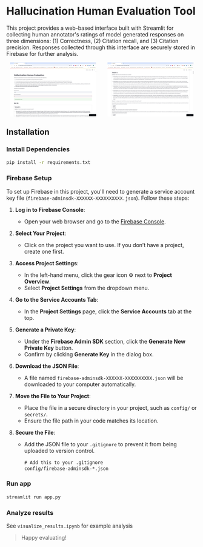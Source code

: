 # Hallucination Human Evaluation Tool

This project provides a web-based interface built with Streamlit for collecting human annotator's ratings of model generated responses on three dimensions: (1) Correctness, (2) Citation recall, and (3) Citation precision. Responses collected through this interface are securely stored in Firebase for further analysis.

<div style="display: flex; justify-content: space-around;">
    <img src="assets/hal-app-1.png" alt="Screenshot 1" style="width:45%; margin-right:10px;">
    <img src="assets/hal-app-2.png" alt="Screenshot 2" style="width:45%;">
</div>


## Installation

### Install Dependencies

```bash
pip install -r requirements.txt
```

### Firebase Setup

To set up Firebase in this project, you'll need to generate a service account key file (`firebase-adminsdk-XXXXXX-XXXXXXXXXX.json`). Follow these steps:

1. **Log in to Firebase Console**:
   - Open your web browser and go to the [Firebase Console](https://console.firebase.google.com/).

2. **Select Your Project**:
   - Click on the project you want to use. If you don’t have a project, create one first.

3. **Access Project Settings**:
   - In the left-hand menu, click the gear icon ⚙️ next to **Project Overview**.
   - Select **Project Settings** from the dropdown menu.

4. **Go to the Service Accounts Tab**:
   - In the **Project Settings** page, click the **Service Accounts** tab at the top.

5. **Generate a Private Key**:
   - Under the **Firebase Admin SDK** section, click the **Generate New Private Key** button.
   - Confirm by clicking **Generate Key** in the dialog box.

6. **Download the JSON File**:
   - A file named `firebase-adminsdk-XXXXXX-XXXXXXXXXX.json` will be downloaded to your computer automatically.

7. **Move the File to Your Project**:
   - Place the file in a secure directory in your project, such as `config/` or `secrets/`.
   - Ensure the file path in your code matches its location.

8. **Secure the File**:
   - Add the JSON file to your `.gitignore` to prevent it from being uploaded to version control.
     ```plaintext
     # Add this to your .gitignore
     config/firebase-adminsdk-*.json
     ```
### Run app

```bash
streamlit run app.py
```

### Analyze results

See `visualize_results.ipynb` for example analysis

> Happy evaluating!